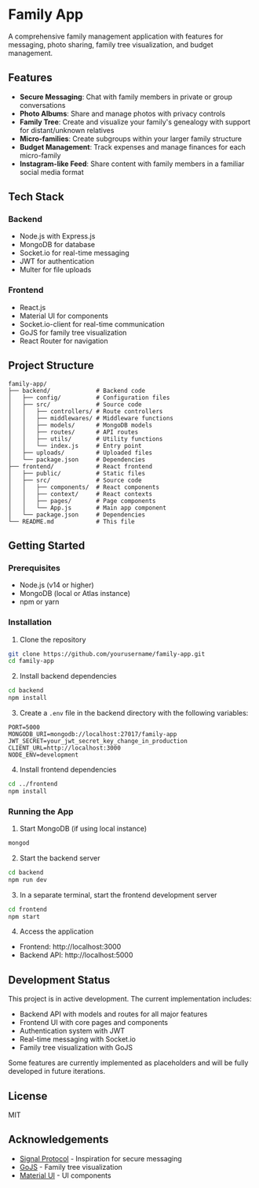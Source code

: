# Family App

A comprehensive family management application with features for messaging, photo sharing, family tree visualization, and budget management.

## Features

- **Secure Messaging**: Chat with family members in private or group conversations
- **Photo Albums**: Share and manage photos with privacy controls
- **Family Tree**: Create and visualize your family's genealogy with support for distant/unknown relatives
- **Micro-families**: Create subgroups within your larger family structure
- **Budget Management**: Track expenses and manage finances for each micro-family
- **Instagram-like Feed**: Share content with family members in a familiar social media format

## Tech Stack

### Backend
- Node.js with Express.js
- MongoDB for database
- Socket.io for real-time messaging
- JWT for authentication
- Multer for file uploads

### Frontend
- React.js
- Material UI for components
- Socket.io-client for real-time communication
- GoJS for family tree visualization
- React Router for navigation

## Project Structure

```
family-app/
├── backend/             # Backend code
│   ├── config/          # Configuration files
│   ├── src/             # Source code
│   │   ├── controllers/ # Route controllers
│   │   ├── middlewares/ # Middleware functions
│   │   ├── models/      # MongoDB models
│   │   ├── routes/      # API routes
│   │   ├── utils/       # Utility functions
│   │   └── index.js     # Entry point
│   ├── uploads/         # Uploaded files
│   └── package.json     # Dependencies
├── frontend/            # React frontend
│   ├── public/          # Static files
│   ├── src/             # Source code
│   │   ├── components/  # React components
│   │   ├── context/     # React contexts
│   │   ├── pages/       # Page components
│   │   └── App.js       # Main app component
│   └── package.json     # Dependencies
└── README.md            # This file
```

## Getting Started

### Prerequisites
- Node.js (v14 or higher)
- MongoDB (local or Atlas instance)
- npm or yarn

### Installation

1. Clone the repository
```bash
git clone https://github.com/yourusername/family-app.git
cd family-app
```

2. Install backend dependencies
```bash
cd backend
npm install
```

3. Create a `.env` file in the backend directory with the following variables:
```
PORT=5000
MONGODB_URI=mongodb://localhost:27017/family-app
JWT_SECRET=your_jwt_secret_key_change_in_production
CLIENT_URL=http://localhost:3000
NODE_ENV=development
```

4. Install frontend dependencies
```bash
cd ../frontend
npm install
```

### Running the App

1. Start MongoDB (if using local instance)
```bash
mongod
```

2. Start the backend server
```bash
cd backend
npm run dev
```

3. In a separate terminal, start the frontend development server
```bash
cd frontend
npm start
```

4. Access the application
- Frontend: http://localhost:3000
- Backend API: http://localhost:5000

## Development Status

This project is in active development. The current implementation includes:

- Backend API with models and routes for all major features
- Frontend UI with core pages and components
- Authentication system with JWT
- Real-time messaging with Socket.io
- Family tree visualization with GoJS

Some features are currently implemented as placeholders and will be fully developed in future iterations.

## License

MIT

## Acknowledgements

- [Signal Protocol](https://github.com/signalapp/libsignal-protocol-javascript) - Inspiration for secure messaging
- [GoJS](https://gojs.net/) - Family tree visualization
- [Material UI](https://mui.com/) - UI components
